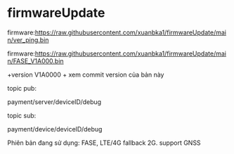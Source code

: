 # firmwareUpdate

firmware:https://raw.githubusercontent.com/xuanbka1/firmwareUpdate/main/ver_ping.bin

firmware:https://raw.githubusercontent.com/xuanbka1/firmwareUpdate/main/FASE_V1A000.bin


+version V1A0000 + xem commit version của bản này

topic pub: 


payment/server/deviceID/debug


topic sub:


payment/device/deviceID/debug


Phiên bản đang sử dụng: FASE, LTE/4G fallback 2G. support GNSS

